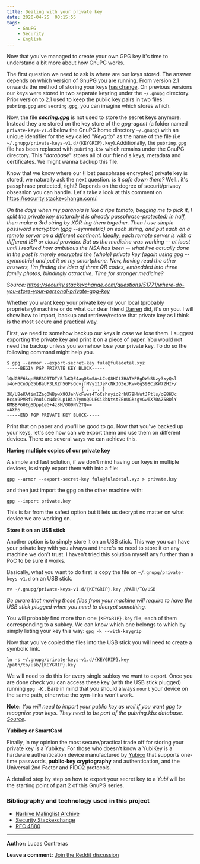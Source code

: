 ```yaml
---
title: Dealing with your private key
date: 2020-04-25  00:15:55
tags:
    - GnuPG
    - Security
    - English
---
```



Now that you've managed to create your own GPG key it's time to understand a bit more about how GnuPG works.

The first question we need to ask is where are our keys stored. The answer depends on which version of GnuPG you are running. From version 2.1 onwards the method of storing your keys [has change](https://gnupg.org/faq/whats-new-in-2.1.html). On previous versions our keys were stored in two separate keyring under the `~/.gnupg` directory. Prior version to 2.1 used to keep the public key pairs in two files: `pubring.gpg` and `secring.gpg`, you can imagine which stores which.

Now, the file ***secring.gpg*** is not used to store the secret keys anymore. Instead they are stored on the key store of the *gpg-agent* (a folder named `private-keys-v1.d` below the GnuPG home directory `~/.gnupg`) with an unique identifier for the key called "*Keygrip*" as the name of the file (i.e `~/.gnupg/private-keys-v1.d/{KEYGRIP}.key`).Additionally, the `pubring.gpg` file has been replaced with `pubring.kbx` which remains under the GnuPG directory. This "*database*" stores all of our friend's keys, metadata and certificates. We might wanna backup this file.

Know that we know where our (I bet passphrase encrypted) private key is stored, we naturally ask the next question. *Is it safe down there?* Well.. it's passphrase protected, right? Depends on the degree of securit/privacy obsession you can handle. Let's take a look at this comment on https://security.stackexchange.com/.

*On the days when my paranoia is like a ripe tomato, begging me to pick it, I split the private key (naturally it is already passphrase-protected) in half, then make a 3rd string by XOR-ing them together. Then I use simple password encryption (gpg --symmetric) on each string, and put each on a remote server on a different continent. Ideally, each remote server is with a different ISP or cloud provider.*
*But as the medicine was working -- at least until I realized how ambitious the NSA has been -- what I've actually done in the past is merely encrypted the (whole) private key (again using gpg --symmetric) and put it on my smartphone.*
*Now, having read the other answers, I'm finding the idea of three QR codes, embedded into three family photos, blindingly attractive. Time for stronger medicine?*

*Source: https://security.stackexchange.com/questions/51771/where-do-you-store-your-personal-private-gpg-key*

Whether you want keep your private key on your local (probably proprietary) machine or do what our dear friend [Darren](https://security.stackexchange.com/users/31291/darren-cook) did, it's on you. I will show how to import, backup and retrieve/restore that private key as I think is the most secure and practical way.

First, we need to somehow backup our keys in case we lose them. I suggest exporting the private key and print it on a piece of paper. You would not need the backup unless you somehow lose your private key. To do so the following command might help you.

```
$ gpg --armor --export-secret-key fula@fuladetal.xyz
-----BEGIN PGP PRIVATE KEY BLOCK-----

lQdGBF6kqnEBEAD3TDT/BfbKQE4aqOSmSAsLCsQ8HCt3HATXPBgDWhSUzy3xyQsl
x4oHGCnOpG5bBaUF3LRZh5GFsQovjfMVy11JeFcNkJO3eJRvwGgS98CiKW72HI+/
							{ . . . }
3K/UBeKAtimIZagOWBpwX9OJehVcFwws4ToCshnyio2rhU79HWutJFtls/oE8HJc
Rc4Y9PMRfu7nuiCcNdc9Lp1BiaTymnQDLECi3bNtstZEnUGkzgvGwTX7DAZ5BDlY
KMBBP60EgSDpp1eG+4z8M/0O9NV2TQ==
=AXh6
-----END PGP PRIVATE KEY BLOCK-----
```

Print that on paper and you'll be good to go. Now that you've backed up your keys, let's see how can we export them and use them on different devices. There are several ways we can achieve this.

**Having multiple copies of our private key**

A simple and fast solution, if we don't mind having our keys in multiple devices, is simply export them with into a file:

```shell
gpg --armor --export-secret-key fula@fuladetal.xyz > private.key
```

and then just import the gpg on the other machine with:

```shell
gpg --import private.key
```

This is far from the safest option but it lets us decrypt no matter on what device we are working on.

**Store it on an USB stick**

Another option is to simply store it on an USB stick. This way you can have your private key with you always and there's no need to store it on any machine we don't trust. I haven't tried this solution myself any further than a PoC to be sure it works.

Basically, what you want to do first is copy the file on `~/.gnupg/private-keys-v1.d` on an USB stick.

```shell
mv ~/.gnupg/private-keys-v1.d/{KEYGRIP}.key /PATH/TO/USB
```

*Be aware that moving these files from your machine will require to have the USB stick plugged when you need to decrypt something.*

You will probably find more than one `{KEYGRIP}.key` file, each of them corresponding to a subkey. We can know which one belongs to which by simply listing your key this way: `gpg -k --with-keygrip`

Now that you've copied the files into the USB stick you will need to create a symbolic link.

```shell
ln -s ~/.gnupg/private-keys-v1.d/{KEYGRIP}.key /path/to/usb/{KEYGRIP}.key
```

We will need to do this for every single subkey we want to export. Once you are done check you can access these key (with the USB stick plugged) running `gpg -K` . Bare in mind that you should always `mount` your device on the same path, otherwise the sym-links won't work.

**Note:** *You will need to import your public key as well if you want gpg to recognize your keys. They need to be part of the pubring.kbx database. [Source](https://gnupg-users.gnupg.narkive.com/fZ0hDcpy/how-restore-backuped-gnupg-private-keys-v1-d)*.

**Yubikey or SmartCard**

Finally, in my opinion the most secure/practical trade off for storing your private key is a Yubikey. For those who doesn't know a YubiKey is a hardware authentication device manufactured by [Yubico](https://www.yubico.com/) that supports one-time passwords, **public-key cryptography** and authentication, and the Universal 2nd Factor and FIDO2 protocols. 

A detailed step by step on how to export your secret key to a *Yubi* will be the starting point of part 2 of this GnuPG series.


### Bibliography and technology used in this project

* [Narkive Malinglist Archive](https://gnupg-users.gnupg.narkive.com/fZ0hDcpy/how-restore-backuped-gnupg-private-keys-v1-d)
* [Security Stackexchange](https://security.stackexchange.com/questions/51771/where-do-you-store-your-personal-private-gpg-key)
* [RFC 4880](https://tools.ietf.org/html/rfc4880)

---------------------------

**Author:** Lucas Contreras

**Leave a comment:** [Join the Reddit discussion](https://www.reddit.com/r/notanothertechyblog/)

